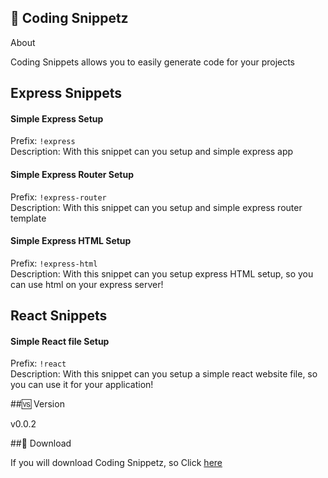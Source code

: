 ## 🔫 Coding Snippetz

<p>About</p>
<p>Coding Snippets allows you to easily generate code for your projects</p>

## Express Snippets

#### Simple Express Setup

Prefix: <code>!express</code> <br/>
Description: With this snippet can you setup and simple express app <br/>

#### Simple Express Router Setup

Prefix: <code>!express-router</code> <br/>
Description: With this snippet can you setup and simple express router template<br />

#### Simple Express HTML Setup

Prefix: <code>!express-html</code> <br/>
Description: With this snippet can you setup express HTML setup, so you can use html on your express server!

## React Snippets

#### Simple React file Setup

Prefix: <code>!react</code> <br/>
Description: With this snippet can you setup a simple react website file, so you can use it for your application!

##🆚 Version

v0.0.2

##📩 Download

If you will download Coding Snippetz, so Click [here](https://marketplace.visualstudio.com/items?itemName=DevLasseV.coding-snippetz)
